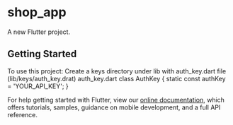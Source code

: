 # shop_app

A new Flutter project.

## Getting Started

To use this project:
Create a keys directory under lib with auth_key.dart file (lib/keys/auth_key.drat)
auth_key.dart
class AuthKey {
  static const authKey = 'YOUR_API_KEY';
}

For help getting started with Flutter, view our
[online documentation](https://flutter.dev/docs), which offers tutorials,
samples, guidance on mobile development, and a full API reference.
